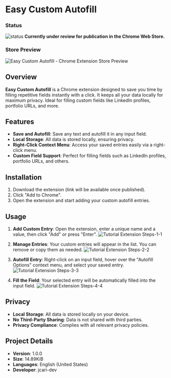 # Easy Custom Autofill

### Status

![status](https://via.placeholder.com/15/fecb00/000000?text=+) **Currently under review for publication in the Chrome Web Store.**

### Store Preview

![Easy Custom Autofill - Chrome Extension Store Preview](https://github.com/jcari-dev/Easy-Custom-Autofill/assets/65676916/56e3fee1-5875-4d78-bce7-cc520d0f7a6c)


## Overview

**Easy Custom Autofill** is a Chrome extension designed to save you time by filling repetitive fields instantly with a click. It keeps all your data locally for maximum privacy. Ideal for filling custom fields like LinkedIn profiles, portfolio URLs, and more.

## Features

- **Save and Autofill**: Save any text and autofill it in any input field.
- **Local Storage**: All data is stored locally, ensuring privacy.
- **Right-Click Context Menu**: Access your saved entries easily via a right-click menu.
- **Custom Field Support**: Perfect for filling fields such as LinkedIn profiles, portfolio URLs, and others.

## Installation

1. Download the extension (link will be available once published).
2. Click "Add to Chrome".
3. Open the extension and start adding your custom autofill entries.

## Usage

1. **Add Custom Entry**: Open the extension, enter a unique name and a value, then click "Add" or press "Enter".
![Tutorial Extension Steps-1-1](https://github.com/jcari-dev/Easy-Custom-Autofill/assets/65676916/e64d677b-75fe-4174-8108-38580adcad93)


2. **Manage Entries**: Your custom entries will appear in the list. You can remove or copy them as needed.
![Tutorial Extension Steps-2-2](https://github.com/jcari-dev/Easy-Custom-Autofill/assets/65676916/624e466c-4217-4067-99b7-75de2efea218)


3. **Autofill Entry**: Right-click on an input field, hover over the "Autofill Options" context menu, and select your saved entry.
![Tutorial Extension Steps-3-3](https://github.com/jcari-dev/Easy-Custom-Autofill/assets/65676916/e9b152fd-6f98-4062-a17b-e452bde33b68)


4. **Fill the Field**: Your selected entry will be automatically filled into the input field.
![Tutorial Extension Steps-4-4](https://github.com/jcari-dev/Easy-Custom-Autofill/assets/65676916/4ea07769-e8d8-47d0-b9ed-56a91104cb3c)



## Privacy

- **Local Storage**: All data is stored locally on your device.
- **No Third-Party Sharing**: Data is not shared with third parties.
- **Privacy Compliance**: Complies with all relevant privacy policies.

## Project Details

- **Version**: 1.0.0
- **Size**: 14.89KiB
- **Languages**: English (United States)
- **Developer**: jcari-dev
